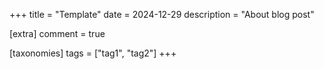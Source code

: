 +++
title = "Template"
date = 2024-12-29
description = "About blog post"

[extra]
comment = true

[taxonomies]
tags = ["tag1", "tag2"]
+++
